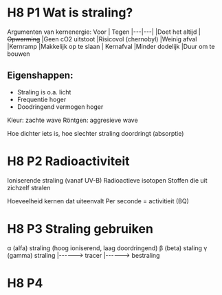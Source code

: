 # H8 P1 Wat is straling?
Argumenten van kernenergie:
Voor  | Tegen
|---|---|
|Doet het altijd  | ~~Opwarming~~
|Geen cO2 uitstoot  |Risicovol (chernobyl)
|Weinig afval |Kernramp
|Makkelijk op te slaan | Kernafval
|Minder dodelijk |Duur om te bouwen

## Eigenshappen:
- Straling is o.a. licht
- Frequentie hoger
- Doodringend vermogen hoger

Kleur: zachte wave
Röntgen: aggresieve wave

Hoe dichter iets is, hoe slechter straling doordringt (absorptie)

# H8 P2 Radioactiviteit
Ioniserende straling (vanaf UV-B)
Radioactieve isotopen
Stoffen die uit zichzelf stralen

Hoeveelheid kernen dat uiteenvalt
Per seconde = activitieit (BQ)

# H8 P3 Straling gebruiken
α (alfa) straling (hoog ioniserend, laag doordringend)
β (beta) staling
γ (gamma) straling
|------> tracer
|------> bestraling

# H8 P4

<!--stackedit_data:
eyJoaXN0b3J5IjpbLTE3MTcxNTQzODksLTQwNDQ4MTk3NCwtMT
c0NTI5OTk3MywxNjI2NDg5NTIsLTEyMjg0NDYwMDgsNTExNDE1
MjIsLTE2NjQyOTg1MTMsMzAzMDczOTg1LC0xMDY3NzY4NjM5XX
0=
-->